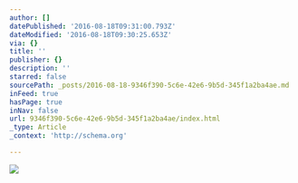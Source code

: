 ```yaml
---
author: []
datePublished: '2016-08-18T09:31:00.793Z'
dateModified: '2016-08-18T09:30:25.653Z'
via: {}
title: ''
publisher: {}
description: ''
starred: false
sourcePath: _posts/2016-08-18-9346f390-5c6e-42e6-9b5d-345f1a2ba4ae.md
inFeed: true
hasPage: true
inNav: false
url: 9346f390-5c6e-42e6-9b5d-345f1a2ba4ae/index.html
_type: Article
_context: 'http://schema.org'

---
```

![](https://the-grid-user-content.s3-us-west-2.amazonaws.com/7b123fff-6677-4dd7-8598-2c6b57569572.jpg)